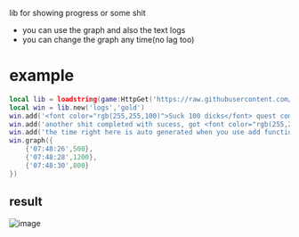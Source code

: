 lib for showing progress or some shit
* you can use the graph and also the text logs
* you can change the graph any time(no lag too)

# example
```lua
local lib = loadstring(game:HttpGet('https://raw.githubusercontent.com/loglizzy/graph-logs/main/main.lua'))()
local win = lib.new('logs','gold')
win.add('<font color="rgb(255,255,100)">Suck 100 dicks</font> quest completed, got 500 gold')
win.add('another shit completed with sucess, got <font color="rgb(255,255,100)">700</font> bucks')
win.add('the time right here is auto generated when you use add function')
win.graph({
    {'07:48:26',500},
    {'07:48:28',1200},
    {'07:48:30',800}
})
```
## result
![image](https://user-images.githubusercontent.com/72479668/134770750-9f6124e9-9250-4b3d-a138-2c2ac2b605ea.png)
